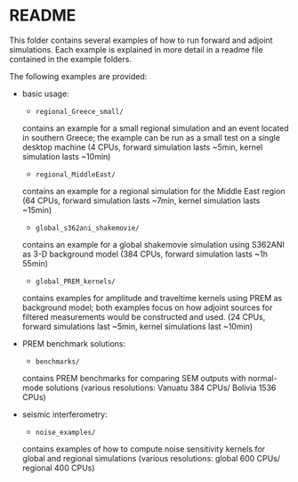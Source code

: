 README
======


This folder contains several examples of how to run forward and adjoint simulations.
Each example is explained in more detail in a readme file contained in the example folders.


The following examples are provided:

- basic usage:

  * `regional_Greece_small/`

  contains an example for a small regional simulation and an event located in southern Greece;
  the example can be run as a small test on a single desktop machine
  (4 CPUs, forward simulation lasts ~5min, kernel simulation lasts ~10min) 

  * `regional_MiddleEast/`

  contains an example for a regional simulation for the Middle East region
  (64 CPUs, forward simulation lasts ~7min, kernel simulation lasts ~15min)

  * `global_s362ani_shakemovie/`

  contains an example for a global shakemovie simulation using S362ANI as 3-D background model
  (384 CPUs, forward simulation lasts ~1h 55min)

  * `global_PREM_kernels/`

  contains examples for amplitude and traveltime kernels using PREM as background model;
  both examples focus on how adjoint sources for filtered measurements would be constructed and used.
  (24 CPUs, forward simulations last ~5min, kernel simulations last ~10min)


- PREM benchmark solutions:

  * `benchmarks/` 

  contains PREM benchmarks for comparing SEM outputs with normal-mode solutions 
  (various resolutions: Vanuatu 384 CPUs/ Bolivia 1536 CPUs) 


- seismic interferometry:

  * `noise_examples/`

  contains examples of how to compute noise sensitivity kernels for global and regional simulations
  (various resolutions: global 600 CPUs/ regional 400 CPUs)



